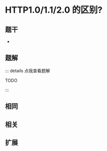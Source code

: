 # HTTP1.0/1.1/2.0 的区别?


## 题干

- 



## 题解

::: details 点我查看题解

  TODO

:::



## 相同


## 相关


## 扩展

